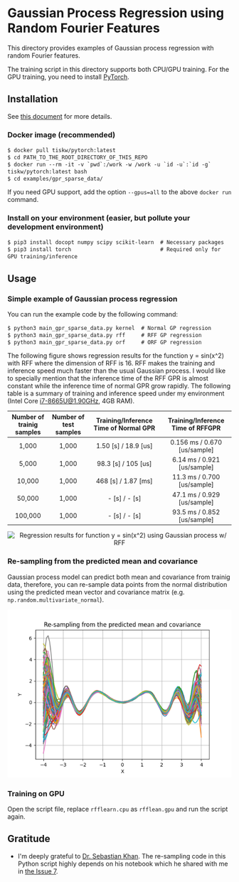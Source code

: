 # Gaussian Process Regression using Random Fourier Features

This directory provides examples of Gaussian process regression with random Fourier features.

The training script in this directory supports both CPU/GPU training.
For the GPU training, you need to install [PyTorch](https://pytorch.org/).


## Installation

See [this document](../../SETUP.md) for more details.

### Docker image (recommended)

```console
$ docker pull tiskw/pytorch:latest
$ cd PATH_TO_THE_ROOT_DIRECTORY_OF_THIS_REPO
$ docker run --rm -it -v `pwd`:/work -w /work -u `id -u`:`id -g` tiskw/pytorch:latest bash
$ cd examples/gpr_sparse_data/
```

If you need GPU support, add the option `--gpus=all` to the above `docker run` command.

### Install on your environment (easier, but pollute your development environment)

```console
$ pip3 install docopt numpy scipy scikit-learn  # Necessary packages
$ pip3 install torch                            # Required only for GPU training/inference
```


## Usage

### Simple example of Gaussian process regression

You can run the example code by the following command:

```console
$ python3 main_gpr_sparse_data.py kernel  # Normal GP regression
$ python3 main_gpr_sparse_data.py rff     # RFF GP regression
$ python3 main_gpr_sparse_data.py orf     # ORF GP regression
```

The following figure shows regression results for the function y = sin(x^2) with RFF where the dimension of RFF is 16.
RFF makes the training and inference speed much faster than the usual Gaussian process.
I would like to specially mention that the inference time of the RFF GPR is almost constant while the inference time of normal GPR grow rapidly.
The following table is a summary of training and inference speed under my environment (Intel Core i7-8665U@1.90GHz, 4GB RAM).

| Number of trainig samples | Number of test samples  | Training/Inference Time of Normal GPR | Training/Inference Time of RFFGPR |
| :-----------------------: | :---------------------: | :-----------------------------------: | :-------------------------------: |
|   1,000                   | 1,000                   | 1.50 [s] / 18.9 [us]                  | 0.156 ms / 0.670 [us/sample]      |
|   5,000                   | 1,000                   | 98.3 [s] /  105 [us]                  |  6.14 ms / 0.921 [us/sample]      |
|  10,000                   | 1,000                   |  468 [s] / 1.87 [ms]                  |  11.3 ms / 0.700 [us/sample]      |
|  50,000                   | 1,000                   |    - [s] /    - [s]                   |  47.1 ms / 0.929 [us/sample]      |
| 100,000                   | 1,000                   |    - [s] /    - [s]                   |  93.5 ms / 0.852 [us/sample]      |

<div align="center">
  <img src="./figure_rff_gpr_sparse_data.png" width="600" alt="Regression results for function y = sin(x^2) using Gaussian process w/ RFF" />
</div>

### Re-sampling from the predicted mean and covariance

Gaussian process model can predict both mean and covariance from trainig data, therefore,
you can re-sample data points from the normal distribution using the predicted mean vector
and covariance matrix (e.g. `np.random.multivariate_normal`).

<div align="center">
  <img src="./figure_rff_gpr_resampling.png" width="600" alt="Re-sampling from the predicted mean and covariance" />
</div>

### Training on GPU

Open the script file, replace `rfflearn.cpu` as `rfflean.gpu` and run the script again.


## Gratitude

- I'm deeply grateful to [Dr. Sebastian Khan](https://github.com/Cyberface).
  The re-sampling code in this Python script highly depends on his notebook which he shared with me in
  [the Issue 7](https://github.com/tiskw/random-fourier-features/issues/7).
